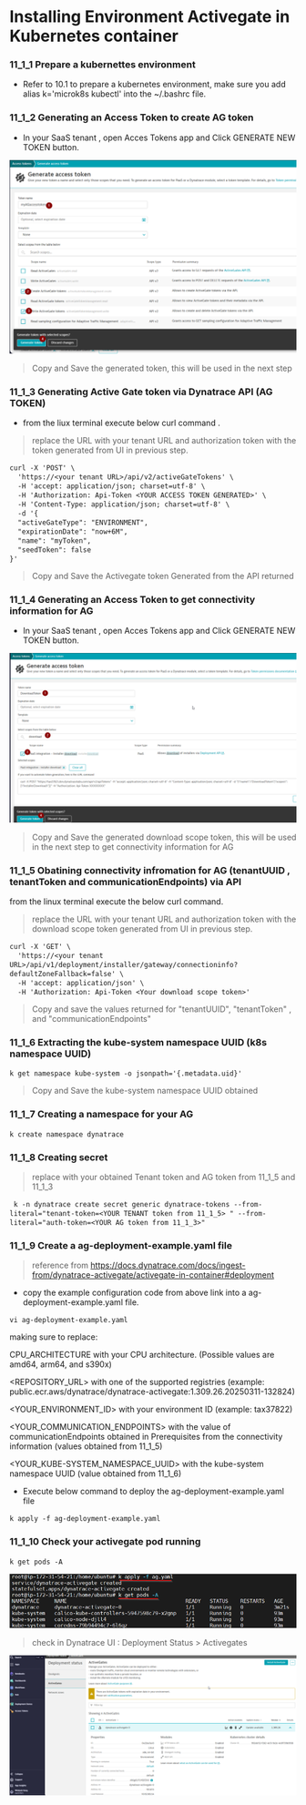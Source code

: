 # Installing Environment Activegate in Kubernetes container

### 11_1_1 Prepare a kubernettes environment
- Refer to 10.1 to prepare a kubernetes environment, make sure you add alias k='microk8s kubectl' into the ~/.bashrc file.

### 11_1_2 Generating an Access Token to create AG token

- In your SaaS tenant , open Acces Tokens app and Click GENERATE NEW TOKEN button.

![accesstoken](https://github.com/hakansuku/D1APACTraining/blob/main/images/containerAG/accesstoken.png)

> Copy and Save the generated token, this will be used in the next step

### 11_1_3 Generating Active Gate token via Dynatrace API (AG TOKEN)
- from the liux terminal execute below curl command . 

> replace the URL with your tenant URL and authorization token with the token generated from UI in previous step.

```
curl -X 'POST' \
  'https://<your tenant URL>/api/v2/activeGateTokens' \
  -H 'accept: application/json; charset=utf-8' \
  -H 'Authorization: Api-Token <YOUR ACCESS TOKEN GENERATED>' \
  -H 'Content-Type: application/json; charset=utf-8' \
  -d '{
  "activeGateType": "ENVIRONMENT",
  "expirationDate": "now+6M",
  "name": "myToken",
  "seedToken": false
}'
```

>Copy and Save the Activegate token Generated from the API returned


### 11_1_4 Generating an Access Token to get connectivity information for AG

- In your SaaS tenant , open Acces Tokens app and Click GENERATE NEW TOKEN button.

![accesstoken](https://github.com/hakansuku/D1APACTraining/blob/main/images/containerAG/downloadtoken.png)

> Copy and Save the generated download scope token, this will be used in the next step to get connectivity information for AG


### 11_1_5 Obatining connectivity infromation for AG (tenantUUID , tenantToken and communicationEndpoints) via API
from the linux terminal execute the below curl command.
> replace the URL with your tenant URL and authorization token with the download scope token generated from UI in previous step.


```
curl -X 'GET' \
  'https://<your tenant URL>/api/v1/deployment/installer/gateway/connectioninfo?defaultZoneFallback=false' \
  -H 'accept: application/json' \
  -H 'Authorization: Api-Token <Your download scope token>'
```
> Copy and save the values returned for "tenantUUID", "tenantToken" , and "communicationEndpoints"


### 11_1_6 Extracting the kube-system namespace UUID (k8s namespace UUID)

```
k get namespace kube-system -o jsonpath='{.metadata.uid}'
```

> Copy and Save the kube-system namespace UUID obtained


### 11_1_7 Creating a namespace for your AG
```
k create namespace dynatrace
```

### 11_1_8 Creating secret 
> replace with your obtained Tenant token and AG token from 11_1_5 and 11_1_3

```
 k -n dynatrace create secret generic dynatrace-tokens --from-literal="tenant-token=<YOUR TENANT token from 11_1_5> " --from-literal="auth-token=<YOUR AG token from 11_1_3>"
```

### 11_1_9 Create a ag-deployment-example.yaml file 
> reference from https://docs.dynatrace.com/docs/ingest-from/dynatrace-activegate/activegate-in-container#deployment

- copy the example configuration code from above link into a ag-deployment-example.yaml file.
```
vi ag-deployment-example.yaml
```


making sure to replace:

CPU_ARCHITECTURE with your CPU architecture. (Possible values are amd64, arm64, and s390x)

<REPOSITORY_URL> with one of the supported registries (example: public.ecr.aws/dynatrace/dynatrace-activegate:1.309.26.20250311-132824)

<YOUR_ENVIRONMENT_ID> with your environment ID (example: tax37822)

<YOUR_COMMUNICATION_ENDPOINTS> with the value of communicationEndpoints obtained in Prerequisites from the connectivity information (values obtained from 11_1_5)

<YOUR_KUBE-SYSTEM_NAMESPACE_UUID> with the kube-system namespace UUID (value obtained from 11_1_6)


- Execute below command to deploy the ag-deployment-example.yaml file
```
k apply -f ag-deployment-example.yaml
```


### 11_1_10 Check your activegate pod running
```
k get pods -A
```
![deploy](https://github.com/hakansuku/D1APACTraining/blob/main/images/containerAG/deploy.png)

> check in Dynatrace UI :  Deployment Status > Activegates

![status](https://github.com/hakansuku/D1APACTraining/blob/main/images/containerAG/status.png)





